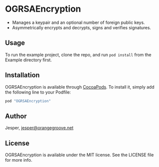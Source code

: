 # OGRSAEncryption

* Manages a keypair and an optional number of foreign public keys.
* Asymmetrically encrypts and decrypts, signs and verifies signatures.

## Usage

To run the example project, clone the repo, and run `pod install` from the Example directory first.

## Installation

OGRSAEncryption is available through [CocoaPods](http://cocoapods.org). To install
it, simply add the following line to your Podfile:

```ruby
pod "OGRSAEncryption"
```

## Author

Jesper, jesper@orangegroove.net

## License

OGRSAEncryption is available under the MIT license. See the LICENSE file for more info.
